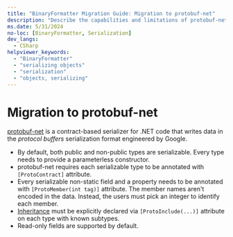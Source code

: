 ```yaml
---
title: "BinaryFormatter Migration Guide: Migration to protobuf-net"
description: "Describe the capabilities and limitations of protobuf-net serializer."
ms.date: 5/31/2024
no-loc: [BinaryFormatter, Serialization]
dev_langs:
  - CSharp
helpviewer_keywords:
  - "BinaryFormatter"
  - "serializing objects"
  - "serialization"
  - "objects, serializing"
---
```


# Migration to protobuf-net

[protobuf-net](https://github.com/protobuf-net/protobuf-net) is a contract-based serializer for .NET code that writes data in the _protocol buffers_ serialization format engineered by Google.

- By default, both public and non-public types are serializable. Every type needs to provide a parameterless constructor.
- protobuf-net requires each serializable type to be annotated with `[ProtoContract]` attribute.
- Every serializable non-static field and a property needs to be annotated with `[ProtoMember(int tag)]` attribute. The member names aren't encoded in the data. Instead, the users must pick an integer to identify each member.
- [Inheritance](https://github.com/protobuf-net/protobuf-net?tab=readme-ov-file#inheritance) must be explicitly declared via `[ProtoInclude(...)]` attribute on each type with known subtypes.
- Read-only fields are supported by default.
